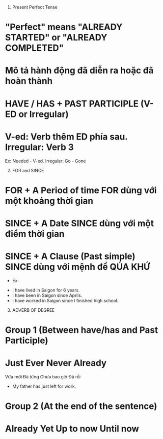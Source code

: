 1. Present Perfect Tense
# "Perfect" means "ALREADY STARTED" or "ALREADY COMPLETED" 
# Mô tả hành động đã diễn ra hoặc đã hoàn thành
# HAVE / HAS + PAST PARTICIPLE (V-ED or Irregular)
# V-ed: Verb thêm ED phía sau. Irregular: Verb 3 
Ex: Needed - V-ed.  Irregular: Go - Gone

2. FOR and SINCE
# FOR + A Period of time            FOR dùng với một khoảng thời gian
# SINCE + A Date                    SINCE dùng với một điểm thời gian
# SINCE + A Clause (Past simple)    SINCE dùng với mệnh đề QÚA KHỨ
+ Ex: 
- I have lived in Saigon for 6 years.
- I have been in Saigon since Aprils.
- I have worked in Saigon since I finished high school.

3. ADVERB OF DEGREE
# Group 1 (Between have/has and Past Participle)
# Just      Ever        Never           Already
Vừa mới    Đà từng    Chưa bao giờ      Đã rồi
+ My father has just left for work.

# Group 2 (At the end of the sentence)
# Already   Yet     Up to now       Until now
